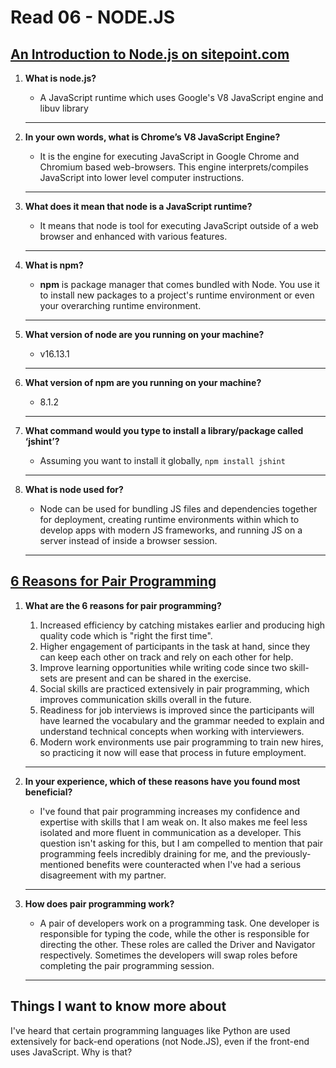 # Read 06 - NODE.JS

## [An Introduction to Node.js on sitepoint.com](https://www.sitepoint.com/an-introduction-to-node-js)

1. **What is node.js?**
    - A JavaScript runtime which uses Google's V8 JavaScript engine and libuv library

    ***

2. **In your own words, what is Chrome’s V8 JavaScript Engine?**
    - It is the engine for executing JavaScript in Google Chrome and Chromium based web-browsers. This engine interprets/compiles JavaScript into lower level computer instructions.

    ***

3. **What does it mean that node is a JavaScript runtime?**
    - It means that node is tool for executing JavaScript outside of a web browser and enhanced with various features.

    ***

4. **What is npm?**
    - **npm** is package manager that comes bundled with Node. You use it to install new packages to a project's runtime environment or even your overarching runtime environment.

    ***

5. **What version of node are you running on your machine?**
    - v16.13.1

    ***

6. **What version of npm are you running on your machine?**
    - 8.1.2

    ***

7. **What command would you type to install a library/package called ‘jshint’?**
    - Assuming you want to install it globally, `npm install jshint`

    ***

8. **What is node used for?**
    - Node can be used for bundling JS files and dependencies together for deployment, creating runtime environments within which to develop apps with modern JS frameworks, and running JS on a server instead of inside a browser session.

    ***

## [6 Reasons for Pair Programming](https://www.codefellows.org/blog/6-reasons-for-pair-programming/)

1. **What are the 6 reasons for pair programming?**
    1. Increased efficiency by catching mistakes earlier and producing high quality code which is "right the first time".
    2. Higher engagement of participants in the task at hand, since they can keep each other on track and rely on each other for help.
    3. Improve learning opportunities while writing code since two skill-sets are present and can be shared in the exercise.
    4. Social skills are practiced extensively in pair programming, which improves communication skills overall in the future.
    5. Readiness for job interviews is improved since the participants will have learned the vocabulary and the grammar needed to explain and understand technical concepts when working with interviewers.
    6. Modern work environments use pair programming to train new hires, so practicing it now will ease that process in future employment.

    ***

2. **In your experience, which of these reasons have you found most beneficial?**
    - I've found that pair programming increases my confidence and expertise with skills that I am weak on. It also makes me feel less isolated and more fluent in communication as a developer. This question isn't asking for this, but I am compelled to mention that pair programming feels incredibly draining for me, and the previously-mentioned benefits were counteracted when I've had a serious disagreement with my partner.

    ***

3. **How does pair programming work?**
    - A pair of developers work on a programming task. One developer is responsible for typing the code, while the other is responsible for directing the other. These roles are called the Driver and Navigator respectively. Sometimes the developers will swap roles before completing the pair programming session.

    ***

## Things I want to know more about

I've heard that certain programming languages like Python are used extensively for back-end operations (not Node.JS), even if the front-end uses JavaScript. Why is that?
